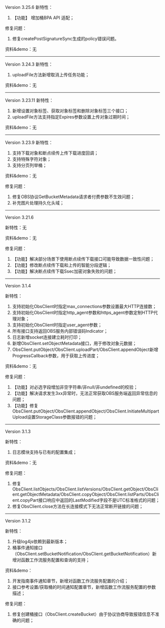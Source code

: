 ﻿Version 3.25.6
新特性：
1. 【功能】 增加桶BPA API 适配；

修复问题：
1. 修复createPostSignatureSync生成的policy错误问题。

资料&demo：无

-----------------------------------------------------------------------------------

Version 3.24.3
新特性：
1. uploadFile方法新增取消上传任务功能；

资料&demo：无

-----------------------------------------------------------------------------------

Version 3.23.11
新特性：
1. 新增设置对象标签、获取对象标签和删除对象标签三个接口；
2. uploadFile方法支持指定Expires参数设置上传对象过期时间；

资料&demo：无

-----------------------------------------------------------------------------------

Version 3.23.9
新特性：
1. 支持下载对象和断点续传上传下载进度回调；
2. 支持特殊字符对象；
3. 支持分页列举桶；

资料&demo：无

修复问题：

1. 修复OBS协议GetBucketMetadata请求者付费参数不生效问题；
2. 补充图片处理持久化头域；

-----------------------------------------------------------------------------------

Version 3.21.6

新特性：无

资料&demo：无

修复问题：

1. 【功能】解决部分场景下使用断点续传下载接口可能导致数据一致性问题；
2. 【功能】修改断点续传下载和上传的智能分段逻辑；
3. 【功能】解决断点续传下载Ssec加密对象失败的问题；

----
Version 3.1.4

新特性：
1. 支持初始化ObsClient时指定max_connections参数设置最大HTTP连接数；
2. 支持初始化ObsClient时指定http_agent参数和https_agent参数定制HTTP代理对象；
3. 支持初始化ObsClient时指定user_agent参数；
4. 所有接口支持返回OBS服务内部错误码Indicator；
5. 日志新增socket连接建立耗时打印；
6. 新增ObsClient.setObjectMetadata接口，用于修改对象元数据；
7. ObsClient.putObject/ObsClient.uploadPart/ObsClient.appendObject新增ProgressCallback参数，用于获取上传进度；


资料&demo：无

修复问题：

1. 【功能】对必选字段增加非空字符串/非null/非undefined的校验；
2. 【功能】解决请求发生3xx异常时，无法正常获取OBS服务端返回异常信息的问题；
3. 【功能】修复ObsClient.putObject/ObsClient.appendObject/ObsClient.InitiateMultipartUpload设置StorageClass参数报错的问题；


-----------------------------------------------------------------------------------

Version 3.1.3

新特性：
1. 日志模块支持与已有的配置集成；

资料&demo：无

修复问题：
1. 修复ObsClient.listObjects/ObsClient.listVersions/ObsClient.getObject/ObsClient.getObjectMetadata/ObsClient.copyObject/ObsClient.listParts/ObsClient.copyPart接口响应中返回的LastModified字段不是UTC标准格式的问题；
2. 修复ObsClient.close方法在长连接模式下无法正常断开链接的问题；

-----------------------------------------------------------------------------------

Version 3.1.2

新特性：
1. 升级log4js依赖到最新版本；
2. 桶事件通知接口（ObsClient.setBucketNotification/ObsClient.getBucketNotification）新增对函数工作流服务配置和查询的支持；

资料&demo：
1. 开发指南事件通知章节，新增对函数工作流服务配置的介绍；
2. 接口参考设置/获取桶的时间通知配置章节，新增函数工作流服务配置的参数描述；

修复问题：
1. 修复创建桶接口（ObsClient.createBucket）由于协议协商导致报错信息不准确的问题；
